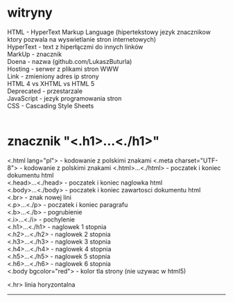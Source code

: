 # witryny
HTML - HyperText Markup Language (hipertekstowy jezyk znacznikow ktory pozwala na wyswietlanie stron internetowych)<br>
HyperText - text z hiperłączmi do innych linków<br>
MarkUp - znacznik<br>
Doena - nazwa (github.com/LukaszButurla)<br>
Hosting - serwer z plikami stron WWW<br>
Link - zmieniony adres ip strony <br>
HTML 4 vs XHTML vs HTML 5<br>
Deprecated - przestarzale <br>
JavaScript - jezyk programowania stron<br>
CSS - Cascading Style Sheets<br>
<br>
<h1>znacznik "<.h1>...<./h1>"</h1>
<.html lang="pl"> - kodowanie z polskimi znakami 
<.meta charset="UTF-8"> - kodowanie z polskimi znakami
<.html>...<./html> - poczatek i koniec dokumentu html<br>
<.head>...<./head> - poczatek i koniec naglowka html<br>
<.body>...<./body> - poczatek i koniec zawartosci dokumentu html<br>
<.br> - znak nowej lini<br>
<.p>...<./p> - poczatek i koniec paragrafu<br>
<.b>...<./b> - pogrubienie<br>
<.i>...<./i> - pochylenie <br>
<.h1>...<./h1> - naglowek 1 stopnia<br>
<.h2>...<./h2> - naglowek 2 stopnia<br>
<.h3>...<./h3> - naglowek 3 stopnia<br>
<.h4>...<./h4> - naglowek 4 stopnia<br>
<.h5>...<./h5> - naglowek 5 stopnia<br>
<.h6>...<./h6> - naglowek 6 stopnia<br>
<.body bgcolor="red"> - kolor tla strony (nie uzywac w html5)<br>

<.hr> linia horyzontalna <hr>
